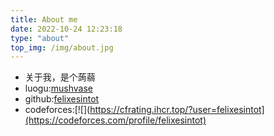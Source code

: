 ```yaml
---
title: About me
date: 2022-10-24 12:23:18
type: "about"
top_img: /img/about.jpg
---
```

+ 关于我，是个蒟蒻
+ luogu:[mushvase](https://www.luogu.com.cn/user/289608)
+ github:[felixesintot](https://github.com/felixesintot/)
+ codeforces:[![](https://cfrating.ihcr.top/?user=felixesintot](https://codeforces.com/profile/felixesintot)